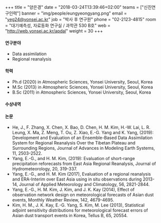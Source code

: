 +++
title = "양은경"
date = "2018-03-24T13:39:46+02:00"
teams = ["신진연구인력"]
banner = "img/people/eungyeongyang.png"
email = "yeg24@yonsei.ac.kr"
job = "박사 후 연구원"
phone = "02-2123-4815"
room = "대기예측성, 자료동화 연구실 / 과학관 530 B호"
web = "http://web.yonsei.ac.kr/apdal"
weight = 30
+++

#### 연구분야
+ Data assimilation
+ Regional reanalysis


#### 학력
 + Ph.d (2020) in Atmospheric Sciences, Yonsei University, Seoul, Korea
 + M.Sc (2013) in Atmospheric Sciences, Yonsei University, Seoul, Korea
 + B.Sc (2011) in Atmospheric Sciences, Yonsei University, Seoul, Korea

#### 수상내역



#### 논문
+ He, J., F. Zhang, X. Chen, X. Bao, D. Chen, H. M. Kim, H.-W. Lai, L. R. Leung, X. Ma, Z. Meng, T. Ou, Z. Xiao, E.-G. Yang and K. Yang, (2019): Development and Evaluation of an Ensemble-Based Data Assimilation System for Regional Reanalysis Over the Tibetan Plateau and Surrounding Regions, Journal of Advances in Modeling Earth Systems, 11, 2503-2522.
+ Yang, E.-G., and H. M. Kim, (2019): Evaluation of short-range precipitation reforecasts from East Asia Regional Reanalysis, Journal of Hydrometeorology, 20, 319-337.
+ Yang, E.-G., and H. M. Kim (2017), Evaluation of a regional reanalysis and ERA-Interim over East Asia using in situ observations during 2013-14, Journal of Applied Meteorology and Climatology, 56, 2821-2844.
+ Yang, E.-G., H. M. Kim, J. Kim, and J. K. Kay (2014), Effect of observation network design on meteorological forecasts of Asian dust events, Monthly Weather Review, 142, 4679-4695.
+ Kim, H. M., J. K. Kay, E.-G. Yang, S. Kim, M. Lee (2013), Statistical adjoint sensitivity distributions for meteorological forecast errors of Asian dust transport events in Korea, Tellus B, 65, 20554.
